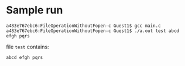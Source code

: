 # Sample run

```
a483e767ebc6:FileOperationWithoutFopen-c Guest1$ gcc main.c
a483e767ebc6:FileOperationWithoutFopen-c Guest1$ ./a.out test abcd efgh pqrs
```

file `test` contains:
```
abcd efgh pqrs 
```